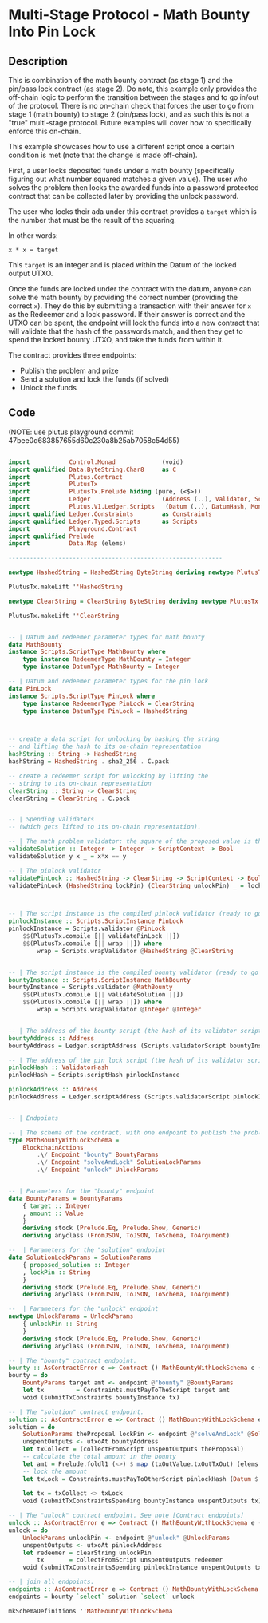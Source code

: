 # Multi-Stage Protocol - Math Bounty Into Pin Lock

## Description

This is combination of the math bounty contract (as stage 1) and the pin/pass lock contract (as stage 2). Do note, this example only provides the off-chain logic to perform the transition between the stages and to go in/out of the protocol. There is no on-chain check that forces the user to go from stage 1 (math bounty) to stage 2 (pin/pass lock), and as such this is not a "true" multi-stage protocol. Future examples will cover how to specifically enforce this on-chain.

This example showcases how to use a different script once a certain condition is met (note that the change is made off-chain).

First, a user locks deposited funds under a math bounty (specifically figuring out what number squared matches a given value). The user who solves the problem then locks the awarded funds into a password protected contract that can be collected later by providing the unlock password.

The user who locks their ada under this contract provides a `target` which is the number that must be the result of the squaring.

In other words:

```
x * x = target
```

This `target` is an integer and is placed within the Datum of the locked output UTXO.

Once the funds are locked under the contract with the datum, anyone can solve the math bounty by providing the correct number (providing the correct `x`). They do this by submitting a transaction with their answer for `x` as the Redeemer and a lock password. If their answer is correct and the UTXO can be spent, the endpoint will lock the funds into a new contract that will validate that the hash of the passwords match, and then they get to spend the locked bounty UTXO, and take the funds from within it.

The contract provides three endpoints:

* Publish the problem and prize
* Send a solution and lock the funds (if solved)
* Unlock the funds

## Code

(NOTE: use plutus playground commit 47bee0d683857655d60c230a8b25ab7058c54d55)

```haskell

import           Control.Monad             (void)
import qualified Data.ByteString.Char8     as C
import           Plutus.Contract
import           PlutusTx         
import           PlutusTx.Prelude hiding (pure, (<$>))
import           Ledger                    (Address (..), Validator, ScriptContext(..), TxInfo(..), TxOut (..), TxOutTx (..), Value, scriptAddress)
import           Plutus.V1.Ledger.Scripts   (Datum (..), DatumHash, MonetaryPolicyHash, Redeemer, ValidatorHash)
import qualified Ledger.Constraints        as Constraints
import qualified Ledger.Typed.Scripts      as Scripts
import           Playground.Contract
import qualified Prelude
import           Data.Map (elems)

------------------------------------------------------------

newtype HashedString = HashedString ByteString deriving newtype PlutusTx.IsData

PlutusTx.makeLift ''HashedString

newtype ClearString = ClearString ByteString deriving newtype PlutusTx.IsData

PlutusTx.makeLift ''ClearString


-- | Datum and redeemer parameter types for math bounty
data MathBounty
instance Scripts.ScriptType MathBounty where
    type instance RedeemerType MathBounty = Integer
    type instance DatumType MathBounty = Integer

-- | Datum and redeemer parameter types for the pin lock
data PinLock
instance Scripts.ScriptType PinLock where
    type instance RedeemerType PinLock = ClearString
    type instance DatumType PinLock = HashedString



-- create a data script for unlocking by hashing the string
-- and lifting the hash to its on-chain representation
hashString :: String -> HashedString
hashString = HashedString . sha2_256 . C.pack

-- create a redeemer script for unlocking by lifting the
-- string to its on-chain representation
clearString :: String -> ClearString
clearString = ClearString . C.pack


-- | Spending validators 
-- (which gets lifted to its on-chain representation).

-- | The math problem validator: the square of the proposed value is the expected solution
validateSolution :: Integer -> Integer -> ScriptContext -> Bool
validateSolution y x _ = x*x == y

-- | The pinlock validator
validatePinLock :: HashedString -> ClearString -> ScriptContext -> Bool
validatePinLock (HashedString lockPin) (ClearString unlockPin) _ = lockPin == sha2_256 unlockPin



-- | The script instance is the compiled pinlock validator (ready to go onto the chain)
pinlockInstance :: Scripts.ScriptInstance PinLock
pinlockInstance = Scripts.validator @PinLock
    $$(PlutusTx.compile [|| validatePinLock ||])
    $$(PlutusTx.compile [|| wrap ||]) where
        wrap = Scripts.wrapValidator @HashedString @ClearString


-- | The script instance is the compiled bounty validator (ready to go onto the chain)
bountyInstance :: Scripts.ScriptInstance MathBounty
bountyInstance = Scripts.validator @MathBounty
    $$(PlutusTx.compile [|| validateSolution ||])
    $$(PlutusTx.compile [|| wrap ||]) where
        wrap = Scripts.wrapValidator @Integer @Integer


-- | The address of the bounty script (the hash of its validator script)
bountyAddress :: Address
bountyAddress = Ledger.scriptAddress (Scripts.validatorScript bountyInstance)

-- | The address of the pin lock script (the hash of its validator script)
pinlockHash :: ValidatorHash
pinlockHash = Scripts.scriptHash pinlockInstance

pinlockAddress :: Address
pinlockAddress = Ledger.scriptAddress (Scripts.validatorScript pinlockInstance)


-- | Endpoints

-- | The schema of the contract, with one endpoint to publish the problem with a bounty and another to submit solutions
type MathBountyWithLockSchema =
    BlockchainActions
        .\/ Endpoint "bounty" BountyParams
        .\/ Endpoint "solveAndLock" SolutionLockParams
        .\/ Endpoint "unlock" UnlockParams


-- | Parameters for the "bounty" endpoint
data BountyParams = BountyParams
    { target :: Integer
    , amount :: Value
    }
    deriving stock (Prelude.Eq, Prelude.Show, Generic)
    deriving anyclass (FromJSON, ToJSON, ToSchema, ToArgument)

--  | Parameters for the "solution" endpoint
data SolutionLockParams = SolutionParams
    { proposed_solution :: Integer
    , lockPin :: String
    }
    deriving stock (Prelude.Eq, Prelude.Show, Generic)
    deriving anyclass (FromJSON, ToJSON, ToSchema, ToArgument)

--  | Parameters for the "unlock" endpoint
newtype UnlockParams = UnlockParams
    { unlockPin :: String
    }
    deriving stock (Prelude.Eq, Prelude.Show, Generic)
    deriving anyclass (FromJSON, ToJSON, ToSchema, ToArgument)

-- | The "bounty" contract endpoint.
bounty :: AsContractError e => Contract () MathBountyWithLockSchema e ()
bounty = do
    BountyParams target amt <- endpoint @"bounty" @BountyParams
    let tx         = Constraints.mustPayToTheScript target amt
    void (submitTxConstraints bountyInstance tx)

-- | The "solution" contract endpoint.
solution :: AsContractError e => Contract () MathBountyWithLockSchema e ()
solution = do
    SolutionParams theProposal lockPin <- endpoint @"solveAndLock" @SolutionLockParams
    unspentOutputs <- utxoAt bountyAddress
    let txCollect = (collectFromScript unspentOutputs theProposal) 
    -- calculate the total amount in the bounty
    let amt = Prelude.foldl1 (<>) $ map (txOutValue.txOutTxOut) (elems unspentOutputs)
    -- lock the amount 
    let txLock = Constraints.mustPayToOtherScript pinlockHash (Datum $ PlutusTx.toData (hashString lockPin)) amt
    
    let tx = txCollect <> txLock
    void (submitTxConstraintsSpending bountyInstance unspentOutputs tx)

-- | The "unlock" contract endpoint. See note [Contract endpoints]
unlock :: AsContractError e => Contract () MathBountyWithLockSchema e ()
unlock = do
    UnlockParams unlockPin <- endpoint @"unlock" @UnlockParams
    unspentOutputs <- utxoAt pinlockAddress
    let redeemer = clearString unlockPin
        tx       = collectFromScript unspentOutputs redeemer
    void (submitTxConstraintsSpending pinlockInstance unspentOutputs tx)

-- | join all endpoints.
endpoints :: AsContractError e => Contract () MathBountyWithLockSchema e ()
endpoints = bounty `select` solution `select` unlock

mkSchemaDefinitions ''MathBountyWithLockSchema

```
